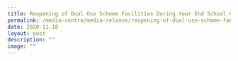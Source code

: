 ```yaml
---
title: Reopening of Dual Use Scheme Facilities During Year End School Holidays
permalink: /media-centre/media-release/reopening-of-dual-use-scheme-facilities-during-year-end-school-holidays/
date: 2020-11-18
layout: post
description: ""
image: ""
---
```

